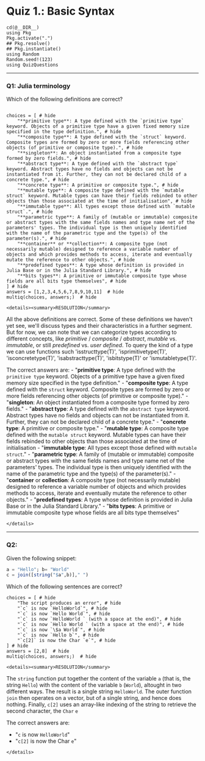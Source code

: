 # Quiz 1.: Basic Syntax

```@setup q0104
cd(@__DIR__)    
using Pkg      
Pkg.activate(".")  
## Pkg.resolve()   
## Pkg.instantiate()
using Random
Random.seed!(123)
using QuizQuestions
```

--------------------------------------------------------------------------------
### Q1: Julia terminology

Which of the following definitions are correct?

```@example q0104

choices = [ # hide
    "**primitive type**: A type defined with the `primitive type` keyword. Objects of a primitive type have a given fixed memory size specified in the type definition.", # hide
    "**composite type**: A type defined with the `struct` keyword. Composite types are formed by zero or more fields referencing other objects (of primitive or composite type).", # hide
    "**singleton**: An object instantiated from a composite type formed by zero fields.", # hide
    "**abstract type**: A type defined with the `abstract type` keyword. Abstract types have no fields and objects can not be instantiated from it. Further, they can not be declared child of a concrete type.", # hide
    "**concrete type**: A primitive or composite type.", # hide
    "**mutable type**: A composite type defined with the `mutable struct` keyword. Mutable types can have their fields rebinded to other objects than those associated at the time of initialisation", # hide
    "**immutable type**: All types except those defined with `mutable struct`.", # hide
    "**parametric type**: A family of (mutable or immutable) composite or abstract types with the same fields names and type name net of the parameters' types. The individual type is then uniquely identified with the name of the parametric type and the type(s) of the parameter(s).", # hide
    "**container** or **collection**: A composite type (not necessarily mutable) designed to reference a variable number of objects and which provides methods to access, iterate and eventually mutate the reference to other objects.", # hide
    "**predefined types**: A type whose definition is provided in Julia Base or in the Julia Standard Library.", # hide
    "**bits types**: A primitive or immutable composite type whose fields are all bits type themselves", # hide
] # hide
answers = [1,2,3,4,5,6,7,8,9,10,11]  # hide
multiq(choices, answers;)  # hide

```

```@raw html
<details><summary>RESOLUTION</summary>
```

All the above definitions are correct. Some of these definitions we haven't yet see, we'll discuss types and their characteristics in a further segment. But for now, we can note that we can categorize types according to different concepts, like _primitive_ / _composite_ / _abstract_, _mutable_ vs. _immutable_, or still _predefined_ vs. _user defined_. To query the kind of a type we can use functions such 'isstructtype(T)', 'isprimitivetype(T)', 'isconcretetype(T)', 'isabstracttype(T)', 'isbitstype(T)' or 'ismutabletype(T)'.

The correct answers are:
    - "**primitive type**: A type defined with the `primitive type` keyword. Objects of a primitive type have a given fixed memory size specified in the type definition."
    - "**composite type**: A type defined with the `struct` keyword. Composite types are formed by zero or more fields referencing other objects (of primitive or composite type)."
    - "**singleton**: An object instantiated from a composite type formed by zero fields."
    - "**abstract type**: A type defined with the `abstract type` keyword. Abstract types have no fields and objects can not be instantiated from it. Further, they can not be declared child of a concrete type."
    - "**concrete type**: A primitive or composite type."
    - "**mutable type**: A composite type defined with the `mutable struct` keyword. Mutable types can have their fields rebinded to other objects than those associated at the time of initialisation
    - "**immutable type**: All types except those defined with `mutable struct`."
    - "**parametric type**: A family of (mutable or immutable) composite or abstract types with the same fields names and type name net of the parameters' types. The individual type is then uniquely identified with the name of the parametric type and the type(s) of the parameter(s)."
    - "**container** or **collection**: A composite type (not necessarily mutable) designed to reference a variable number of objects and which provides methods to access, iterate and eventually mutate the reference to other objects."
    - "**predefined types**: A type whose definition is provided in Julia Base or in the Julia Standard Library."
    - "**bits types**: A primitive or immutable composite type whose fields are all bits type themselves"

```@raw html
</details>
```

--------------------------------------------------------------------------------
### Q2: 

Given the following snippet:

```julia
a = "Hello"; b= "World"
c = join([string("$a",b)]," ")
```

Which of the following sentences are correct?

```@example q0104
choices = [ # hide
    "The script produces an error", # hide
    "`c` is now `HelloWorld`", # hide
    "`c` is now `Hello World`", # hide
    "`c` is now `HelloWorld ` (with a space at the end)", # hide
    "`c` is now `Hello World ` (with a space at the end)", # hide
    "`c` is now `\$a World`", # hide
    "`c` is now `Hello b`", # hide
    "`c[2]` is now the Char `e`", # hide
] # hide
answers = [2,8]  # hide
multiq(choices, answers;)  # hide

```

```@raw html
<details><summary>RESOLUTION</summary>
```
The `string` function put together the content of the variable `a` (that is, the string `Hello`) with the content of the variable `b` (`World`), altought in two different ways. The result is a single string `HelloWorld`. The outer function `join` then operates on a vector, but of a single string, and hence does nothing. Finally, `c[2]` uses an array-like indexing of the string to retrieve the second character, the `Char` `e`

The correct answers are:
  - "`c` is now `HelloWorld`"
  - "`c[2]` is now the Char `e`"

```@raw html
</details>
```
